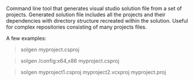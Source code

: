 Command line tool that generates visual studio solution file from a set of projects. 
Generated solution file includes all the projects and their dependencies with directory structure recreated within the solution.
Useful for complex repositories consisting of many projects files.

A few examples:

> solgen myproject.csproj

> solgen /config:x64,x86 myproject.csproj

> solgen myproject1.csproj myproject2.vcxproj myproject.proj
